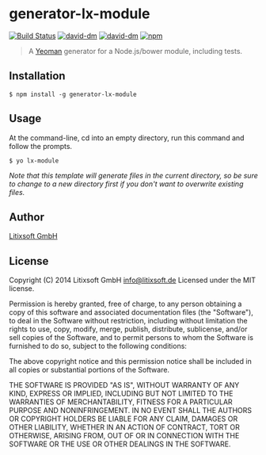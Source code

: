 # generator-lx-module
[![Build Status](https://secure.travis-ci.org/litixsoft/generator-lx-module.svg?branch=master)](https://travis-ci.org/litixsoft/generator-lx-module) [![david-dm](https://david-dm.org/litixsoft/generator-lx-module.svg?theme=shields.io)](https://david-dm.org/litixsoft/generator-lx-module/) [![david-dm](https://david-dm.org/litixsoft/generator-lx-module/dev-status.svg?theme=shields.io)](https://david-dm.org/litixsoft/generator-lx-module#info=devDependencies&view=table) [![npm](http://img.shields.io/npm/v/generator-lx-module.svg)](https://www.npmjs.org/package/generator-lx-module)

> A [Yeoman](http://yeoman.io) generator for a Node.js/bower module, including tests.

## Installation

    $ npm install -g generator-lx-module

## Usage
At the command-line, cd into an empty directory, run this command and follow the prompts.

    $ yo lx-module

_Note that this template will generate files in the current directory, so be sure to change to a new directory first if you don't want to overwrite existing files._

## Author
[Litixsoft GmbH](http://www.litixsoft.de)

## License
Copyright (C) 2014 Litixsoft GmbH <info@litixsoft.de>
Licensed under the MIT license.

Permission is hereby granted, free of charge, to any person obtaining a copy
of this software and associated documentation files (the "Software"), to deal
in the Software without restriction, including without limitation the rights
to use, copy, modify, merge, publish, distribute, sublicense, and/or sell
copies of the Software, and to permit persons to whom the Software is
furnished to do so, subject to the following conditions:

The above copyright notice and this permission notice shall be included in
all copies or substantial portions of the Software.

THE SOFTWARE IS PROVIDED "AS IS", WITHOUT WARRANTY OF ANY KIND, EXPRESS OR
IMPLIED, INCLUDING BUT NOT LIMITED TO THE WARRANTIES OF MERCHANTABILITY,
FITNESS FOR A PARTICULAR PURPOSE AND NONINFRINGEMENT. IN NO EVENT SHALL THE
AUTHORS OR COPYRIGHT HOLDERS BE LIABLE FOR ANY CLAIM, DAMAGES OR OTHER
LIABILITY, WHETHER IN AN ACTION OF CONTRACT, TORT OR OTHERWISE, ARISING FROM,
OUT OF OR IN CONNECTION WITH THE SOFTWARE OR THE USE OR OTHER DEALINGS IN
THE SOFTWARE.
